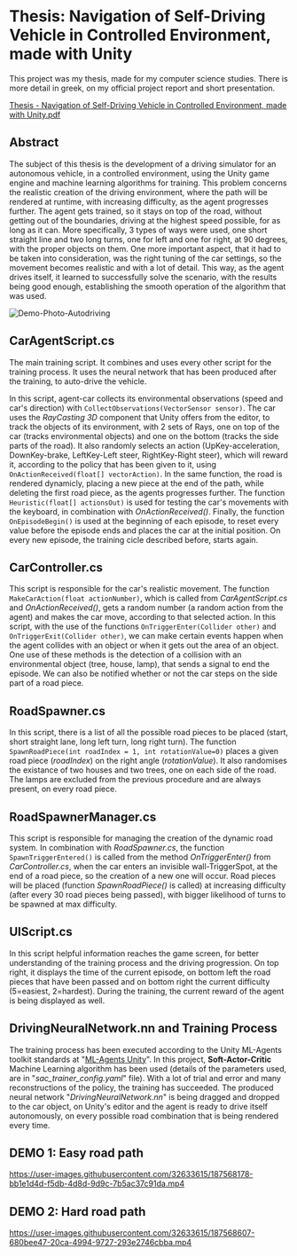 # Thesis: Navigation of Self-Driving Vehicle in Controlled Environment, made with Unity

This project was my thesis, made for my computer science studies. There is more detail in greek, on my official project report and short presentation.

[Thesis - Navigation of Self-Driving Vehicle in Controlled Environment, made with Unity.pdf](https://github.com/alexdafn/Autonomous-Driving-In-Dynamic-Environment-using-ML-in-Unity/files/9457343/Thesis.-.Navigation.of.Self-Driving.Vehicle.in.Controlled.Environment.made.with.Unity.pdf)

## Abstract

The subject of this thesis is the development of a driving simulator for an autonomous vehicle, in a controlled environment, using the Unity game engine and machine learning algorithms for training. This problem concerns the realistic creation of the driving environment, where the path will be rendered at runtime, with increasing difficulty, as the agent progresses further. The agent gets trained, so it stays on top of the road, without getting out of the boundaries, driving at the highest speed possible, for as long as it can. More specifically, 3 types of ways were used, one short straight line and two long turns, one for left and one for right, at 90 degrees, with the proper objects on them. One more important aspect, that it had to be taken into consideration, was the right tuning of the car settings, so the movement becomes realistic and with a lot of detail. This way, as the agent drives itself, it learned to successfully solve the scenario, with the results being good enough, establishing the smooth operation of the algorithm that was used.

![Demo-Photo-Autodriving](https://user-images.githubusercontent.com/32633615/187473556-1ba48de6-47a2-41c8-a22d-385e7a5fae68.jpg)

## CarAgentScript.cs

The main training script. It combines and uses every other script for the training process. It uses the neural network that has been produced after the training, to auto-drive the vehicle.

In this script, agent-car collects its environmental observations (speed and car's direction) with `CollectObservations(VectorSensor sensor)`. The car uses the *RayCasting 3D* component that Unity offers from the editor, to track the objects of its environment, with 2 sets of Rays, one on top of the car (tracks environmental objects) and one on the bottom (tracks the side parts of the road). It also randomly selects an action (UpKey-acceleration, DownKey-brake, LeftKey-Left steer, RightKey-Right steer), which will reward it, according to the policy that has been given to it, using `OnActionReceived(float[] vectorAction)`. In the same function, the road is rendered dynamicly, placing a new piece at the end of the path, while deleting the first road piece, as the agents progresses further. The function `Heuristic(float[] actionsOut)` is used for testing the car's movements with the keyboard, in combination with *OnActionReceived()*. Finally, the function `OnEpisodeBegin()` is used at the beginning of each episode, to reset every value before the episode ends and places the car at the initial position. On every new episode, the training cicle described before, starts again.

## CarController.cs

This script is responsible for the car's realistic movement. The function `MakeCarAction(float actionNumber)`, which is called from *CarAgentScript.cs* and *OnActionReceived()*, gets a random number (a random action from the agent) and makes the car move, according to that selected action. In this script, with the use of the functions `OnTriggerEnter(Collider other)` and `OnTriggerExit(Collider other)`, we can make certain events happen when the agent collides with an object or when it gets out the area of an object. One use of these methods is the detection of a collision with an environmental object (tree, house, lamp), that sends a signal to end the episode. We can also be notified whether or not the car steps on the side part of a road piece.

## RoadSpawner.cs

In this script, there is a list of all the possible road pieces to be placed (start, short straight lane, long left turn, long right turn). The function `SpawnRoadPiece(int roadIndex = 1, int rotationValue=0)` places a given road piece (*roadIndex*) on the right angle (*rotationValue*). It also randomises the existance of two houses and two trees, one on each side of the road. The lamps are excluded from the previous procedure and are always present, on every road piece.

## RoadSpawnerManager.cs

This script is responsible for managing the creation of the dynamic road system. In combination with *RoadSpawner.cs*, the function `SpawnTriggerEntered()` is called from the method *OnTriggerEnter()* from *CarController.cs*, when the car enters an invisible wall-TriggerSpot, at the end of a road piece, so the creation of a new one will occur. Road pieces will be placed (function *SpawnRoadPiece()* is called) at increasing difficulty (after every 30 road pieces being passed), with bigger likelihood of turns to be spawned at max difficulty.

## UIScript.cs

In this script helpful information reaches the game screen, for better understanding of the training process and the driving progression. On top right, it displays the time of the current episode, on bottom left the road pieces that have been passed and on bottom right the current difficulty (5=easiest, 2=hardest). During the training, the current reward of the agent is being displayed as well.

## DrivingNeuralNetwork.nn and Training Process

The training process has been executed according to the Unity ML-Agents toolkit standards at "[ML-Agents Unity](https://github.com/Unity-Technologies/ml-agents/blob/release_2_verified_docs/docs/Getting-Started.md)". In this project, **Soft-Actor-Critic** Machine Learning algorithm has been used (details of the parameters used, are  in "*sac_trainer_config.yaml*" file). With a lot of trial and error and many reconstructions of the policy, the training has succeeded. The produced neural network "*DrivingNeuralNetwork.nn*" is being dragged and dropped to the car object, on Unity's editor and the agent is ready to drive itself autonomously, on every possible road combination that is being rendered every time. 

## DEMO 1: Easy road path

https://user-images.githubusercontent.com/32633615/187568178-bb1e1d4d-f5db-4d8d-9d9c-7b5ac37c91da.mp4

## DEMO 2: Hard road path

https://user-images.githubusercontent.com/32633615/187568607-680bee47-20ca-4994-9727-293e2746cbba.mp4
